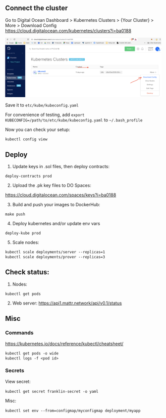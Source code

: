 ## Connect the cluster

Go to Digital Ocean Dashboard > Kubernetes Clusters > {Your Cluster} > More > Download Config 
https://cloud.digitalocean.com/kubernetes/clusters?i=ba0188

![screenshot](kube-config.png)

Save it to `etc/kube/kubeconfig.yaml`

For convenience of testing, add `export KUBECONFIG=/path/to/etc/kube/kubeconfig.yaml` to `~/.bash_profile`

Now you can check your setup:

```
kubectl config view
```

## Deploy

1. Update keys in .sol files, then deploy contracts:

```
deploy-contracts prod
```

2. Upload the .pk key files to DO Spaces:

https://cloud.digitalocean.com/spaces/keys?i=ba0188

3. Build and push your images to DockerHub:

```
make push
```

4. Deploy kubernetes and/or update env vars

```
deploy-kube prod
```

5. Scale nodes:

```
kubectl scale deployments/server --replicas=1
kubectl scale deployments/prover --replicas=3
```

## Check status:

1. Nodes:
```
kubectl get pods
```

2. Web server:
https://api1.mattr.network/api/v0.1/status

## Misc

### Commands

https://kubernetes.io/docs/reference/kubectl/cheatsheet/

```
kubectl get pods -o wide
kubectl logs -f <pod id>
```

### Secrets

View secret:

```kubectl get secret franklin-secret -o yaml```

Misc:

```kubectl set env --from=configmap/myconfigmap deployment/myapp```
